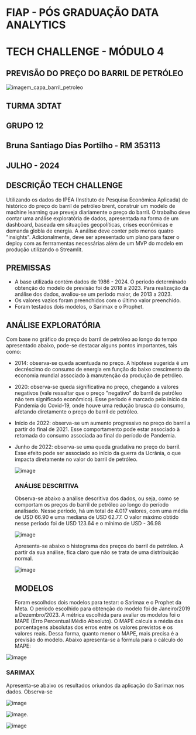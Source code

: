 # FIAP - PÓS GRADUAÇÃO DATA ANALYTICS
# TECH CHALLENGE - MÓDULO 4
## PREVISÃO DO PREÇO DO BARRIL DE PETRÓLEO

![imagem_capa_barril_petroleo](https://github.com/Bruna-Portilho/TC_4---FIAP/assets/85244180/6ef8422a-b57c-4b9a-a65e-9253628cc918)

## TURMA 3DTAT

## GRUPO 12 
## Bruna Santiago Dias Portilho - RM 353113

## JULHO - 2024



## DESCRIÇÃO TECH CHALLENGE

Utilizando os dados do IPEA (Instituto de Pesquisa Econômica Aplicada) de histórico do preço do barril de petróleo brent, construir um modelo de machine learning que preveja diariamente o preço do barril.
O trabalho deve contar uma análise exploratória de dados, apresentada na forma de um dashboard, baseada em situações geopolíticas, crises econômicas e demanda globla de energia.
A análise deve conter pelo menos quatro "insights".
Adicionalmente, deve ser apresentado um plano para fazer o deploy com as ferrramentas necessárias além de um MVP do modelo em produção utilizando o Streamlit.


## PREMISSAS

- A base utilizada contém dados de 1986 - 2024. O período determinado obtenção do modelo de previsão foi de 2018 a 2023. Para realização da análise dos dados, avaliou-se um período maior, de 2013 a 2023.
- Os valores vazios foram preenchidos com o último valor preenchido.
- Foram testados dois modelos, o Sarimax e o Prophet.


## ANÁLISE EXPLORATÓRIA


Com base no gráfico do preço do barril de petróleo ao longo do tempo apresentado abaixo, pode-se destacar alguns pontos importantes, tais como:

- 2014: observa-se queda acentuada no preço. A hipótese sugerida é um decréscimo do consumo de energia em função do baixo crescimento da economia mundial associado à manutenção da produção de petróleo.
- 2020: observa-se queda significativa no preço, chegando a valores negativos (vale ressaltar que o preço "negativo" do barril de petróleo não tem significado econômico). Esse período é marcado pelo início da Pandemia do Covid-19, onde houve uma redução brusca do consumo, afetando diretamente o preço do barril de petróleo.
- Início de 2022: observa-se um aumento progressivo no preço do barril a partir do final de 2021. Esse comportamento pode estar associado à retomada do consumo associada ao final do período de Pandemia.
- Junho de 2022: observa-se uma queda gradativa no preço do barril. Esse efeito pode ser associado ao início da guerra da Ucrânia, o que impacta diretamente no valor do barril de petróleo.

  ![image](https://github.com/Bruna-Portilho/TC_4-FIAP/assets/85244180/8873bd6f-490e-4eb8-bc2c-871e07a9f434)


  ### ANÁLISE DESCRITIVA

  Observa-se abaixo a análise descritiva dos dados, ou seja, como se comportam os preços do barril de petróleo ao longo do período analisado.
  Nesse período, há um total de 4.017 valores, com uma média de USD 66.90 e uma mediana de USD 62.77. O valor máximo obtido nesse período foi de USD 123.64 e o mínimo de USD - 36.98

  ![image](https://github.com/Bruna-Portilho/TC_4-FIAP/assets/85244180/bed0263c-f86a-45db-9653-6596976c65b7)

  Apresenta-se abaixo o histograma dos preços do barril de petróleo. A partir da sua análise, fica claro que não se trata de uma distribuição normal.

  ![image](https://github.com/Bruna-Portilho/TC_4-FIAP/assets/85244180/bfe67fab-9fe1-4cb7-86a6-d1028b743801)

  ## MODELOS

  Foram escolhdos dois modelos para testar: o Sarimax e o Prophet da Meta.
  O período escolhido para obtenção do modelo foi de Janeiro/2019 a Dezembro/2023.
  A métrica escolhida para avaliar os modelos foi o MAPE (Erro Percentual Médio Absoluto). O MAPE calcula a média das porcentagens absolutas dos erros entre os valores previstos e os valores reais. Dessa forma, 
  quanto menor o MAPE, mais precisa é a previsão do modelo.
  Abaixo apresenta-se a fórmula para o cálculo do MAPE:

  
 ![image](https://github.com/user-attachments/assets/ca643af3-543f-48f4-a2c8-fd2287e17155)


 ### SARIMAX

 Apresenta-se abaixo os resultados oriundos da aplicação do Sarimax nos dados.
 Observa-se 

![image](https://github.com/user-attachments/assets/ab8e89df-215f-4132-9678-a363818c9fe3)

![image](https://github.com/user-attachments/assets/0c55b8f4-a4e1-49f4-b5b2-c96869173077).

![image](https://github.com/user-attachments/assets/bf628660-3b19-42f0-8453-f13a23a50788)









  

